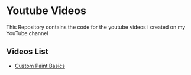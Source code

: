 # Youtube Videos

This Repository contains the code for the youtube videos i created on my YouTube channel

## Videos List

- [Custom Paint Basics](https://www.youtube.com/watch?v=SmjkmP73SjM&t=1s)
